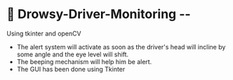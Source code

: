 # 🚗 Drowsy-Driver-Monitoring --
 
Using tkinter and openCV

- The alert system will activate as soon as the driver's head will incline by some angle and the eye level will shift.
- The beeping mechanism will help him be alert. 
- The GUI has been done using Tkinter
